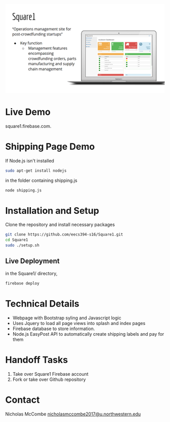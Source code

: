 ![alt tag](https://raw.githubusercontent.com/eecs394-s16/Square1/master/readme/title.png)
# Live Demo
square1.firebase.com.
# Shipping Page Demo
If Node.js isn't installed
```sh
sudo apt-get install nodejs
```
in the folder containing shipping.js
```sh
node shipping.js
```
# Installation and Setup
Clone the repository and install necessary packages
```sh
git clone https://github.com/eecs394-s16/Square1.git
cd Square1
sudo ./setup.sh
```
## Live Deployment 
in the Square1/ directory,
```sh
firebase deploy
```
# Technical Details
 - Webpage with Bootstrap syling and Javascript logic
 - Uses Jquery to load all page views into splash and index pages
 - Firebase database to store information. 
 - Node.js EasyPost API to automatically create shipping labels and pay for them
# Handoff Tasks
1. Take over Square1 Firebase account
2. Fork or take over Github repository
# Contact
Nicholas McCombe
nicholasmccombe2017@u.northwestern.edu 

